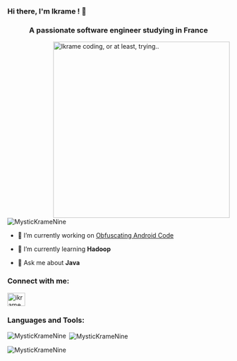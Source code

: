 ### Hi there, I'm Ikrame ! 👋

<h3 align="center">A passionate software engineer studying in France</h3>
<img align="right" alt="Ikrame coding, or at least, trying.." width="400" src="https://steamuserimages-a.akamaihd.net/ugc/1631947648964785474/81CBA15178466DD47195A239232202E78987B714/?imw=512&&ima=fit&impolicy=Letterbox&imcolor=%23000000&letterbox=false">

<p align="left"> <img src="https://komarev.com/ghpvc/?username=MysticKrameNine&label=Profile%20views&color=0e75b6&style=flat" alt="MysticKrameNine" /> </p>

- 🔭 I’m currently working on [Obfuscating Android Code](https://github.com/MysticKrameNine/Obfuscating-Android-Code)

- 🌱 I’m currently learning **Hadoop**

- 💬 Ask me about **Java**

<h3 align="left">Connect with me:</h3>
<p align="left">
<a href="https://linkedin.com/in/ikramebakkari" target="blank"><img align="center" src="https://raw.githubusercontent.com/rahuldkjain/github-profile-readme-generator/master/src/images/icons/Social/linked-in-alt.svg" alt="ikrame bakkari" height="30" width="40" /></a>
</p>

<h3 align="left">Languages and Tools:</h3>
<p align="left"> 
<!-- Add your favorite programming languages and tools here -->
</p>

<p><img align="left" src="https://github-readme-stats.vercel.app/api/top-langs?username=MysticKrameNine&show_icons=true&locale=en&layout=compact" alt="MysticKrameNine" /></p>

<p>&nbsp;<img align="center" src="https://github-readme-stats.vercel.app/api?username=MysticKrameNine&show_icons=true&locale=en" alt="MysticKrameNine" /></p>

<p><img align="center" src="https://github-readme-streak-stats.herokuapp.com/?user=MysticKrameNine&" alt="MysticKrameNine" /></p>


